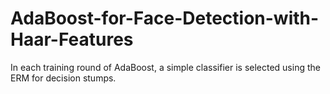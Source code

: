 # AdaBoost-for-Face-Detection-with-Haar-Features
In each training round of AdaBoost, a simple classifier is selected using the ERM for decision stumps.
